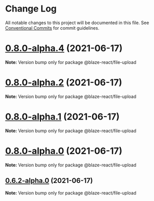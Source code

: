 # Change Log

All notable changes to this project will be documented in this file.
See [Conventional Commits](https://conventionalcommits.org) for commit guidelines.

# [0.8.0-alpha.4](https://github.com/thebyte9/blaze-components-react/compare/v0.8.0-alpha.2...v0.8.0-alpha.4) (2021-06-17)

**Note:** Version bump only for package @blaze-react/file-upload

# [0.8.0-alpha.2](https://github.com/thebyte9/blaze-components-react/compare/v0.8.0-alpha.1...v0.8.0-alpha.2) (2021-06-17)

**Note:** Version bump only for package @blaze-react/file-upload

# [0.8.0-alpha.1](https://github.com/thebyte9/blaze-components-react/compare/v0.8.0-alpha.0...v0.8.0-alpha.1) (2021-06-17)

**Note:** Version bump only for package @blaze-react/file-upload

# [0.8.0-alpha.0](https://github.com/thebyte9/blaze-components-react/compare/v0.6.2-alpha.0...v0.8.0-alpha.0) (2021-06-17)

**Note:** Version bump only for package @blaze-react/file-upload

## [0.6.2-alpha.0](https://github.com/thebyte9/blaze-components-react/compare/v0.6.1...v0.6.2-alpha.0) (2021-06-17)

**Note:** Version bump only for package @blaze-react/file-upload
